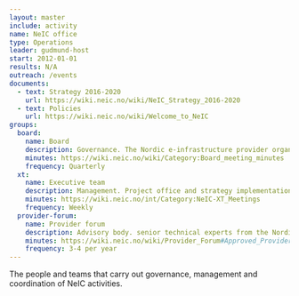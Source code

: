 ```yaml
---
layout: master
include: activity
name: NeIC office
type: Operations
leader: gudmund-host
start: 2012-01-01
results: N/A
outreach: /events
documents:
  - text: Strategy 2016-2020
    url: https://wiki.neic.no/wiki/NeIC_Strategy_2016-2020
  - text: Policies
    url: https://wiki.neic.no/wiki/Welcome_to_NeIC
groups:
  board:
    name: Board
    description: Governance. The Nordic e-infrastructure provider organizations.
    minutes: https://wiki.neic.no/wiki/Category:Board_meeting_minutes
    frequency: Quarterly
  xt:
    name: Executive team
    description: Management. Project office and strategy implementation.
    minutes: https://wiki.neic.no/int/Category:NeIC-XT_Meetings
    frequency: Weekly
  provider-forum:
    name: Provider forum
    description: Advisory body. senior technical experts from the Nordic e-infrastructure provider organizations.
    minutes: https://wiki.neic.no/wiki/Provider_Forum#Approved_Provider_Forum_meeting_minutes
    frequency: 3-4 per year
---
```


The people and teams that carry out governance, management and coordination of
NeIC activities.
